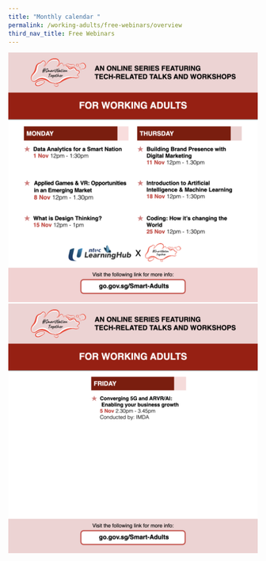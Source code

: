 ```yaml
---
title: "Monthly calendar "
permalink: /working-adults/free-webinars/overview
third_nav_title: Free Webinars
---
```

![Alt text for image on Isomer site](/images/wa-nov21.png)  
![Alt text for image on Isomer site](/images/wa-nov211.png)